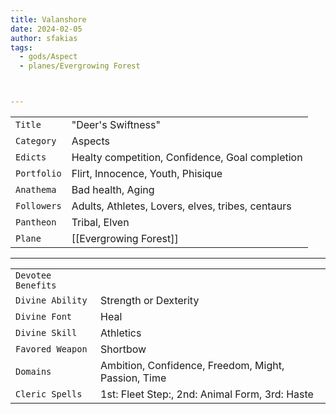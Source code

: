 ```yaml
---
title: Valanshore
date: 2024-02-05
author: sfakias
tags:
  - gods/Aspect
  - planes/Evergrowing Forest



---
```

| | |
| --- | --- |
| `Title` | "Deer's Swiftness" |
| `Category` | Aspects |
| `Edicts` | Healty competition, Confidence, Goal completion |
| `Portfolio` | Flirt, Innocence, Youth, Phisique |
| `Anathema` | Bad health, Aging |
| `Followers` | Adults, Athletes, Lovers, elves, tribes, centaurs |
| `Pantheon` | Tribal, Elven |
| `Plane` | [[Evergrowing Forest]] |

---
| | |
| --- | --- |
| `Devotee Benefits` |
| `Divine Ability` | Strength or Dexterity |
| `Divine Font` | Heal |
| `Divine Skill` | Athletics |
| `Favored Weapon` | Shortbow |
| `Domains` | Ambition, Confidence, Freedom, Might, Passion, Time |
| `Cleric Spells` | 1st: Fleet Step:, 2nd: Animal Form, 3rd: Haste |
